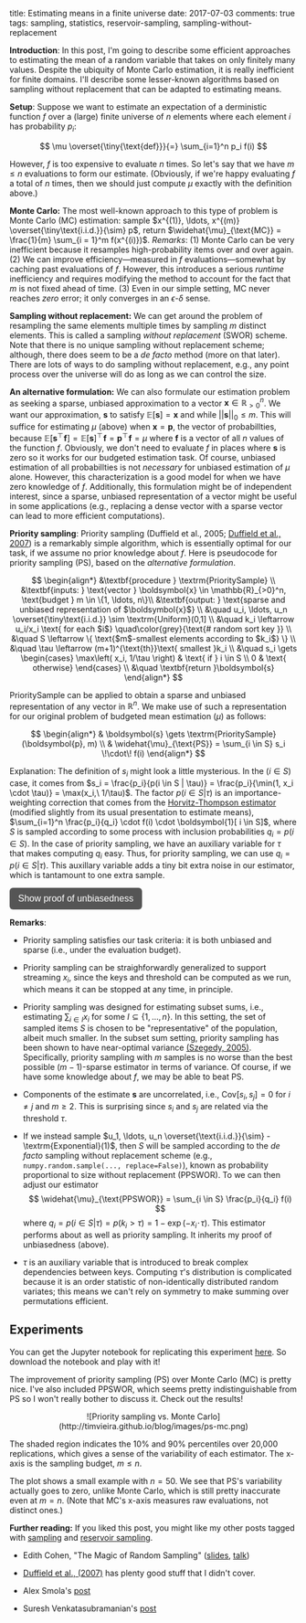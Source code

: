 title: Estimating means in a finite universe
date: 2017-07-03
comments: true
tags: sampling, statistics, reservoir-sampling, sampling-without-replacement


<style>
.toggle-button {
    background-color: #555555;
    border: none;
    color: white;
    padding: 10px 15px;
    border-radius: 6px;
    text-align: center;
    text-decoration: none;
    display: inline-block;
    font-size: 16px;
    cursor: pointer;
}
.derivation {
  background-color: #f2f2f2;
  border: thin solid #ddd;
  padding: 10px;
  margin-bottom: 10px;
}
</style>
<script>
// workaround for when markdown/mathjax gets confused by the
// javascript dollar function.
function toggle(x) { $(x).toggle(); }
</script>

**Introduction**: In this post, I'm going to describe some efficient approaches
to estimating the mean of a random variable that takes on only finitely many
values. Despite the ubiquity of Monte Carlo estimation, it is really inefficient
for finite domains. I'll describe some lesser-known algorithms based on sampling
without replacement that can be adapted to estimating means.

**Setup**: Suppose we want to estimate an expectation of a derministic function
$f$ over a (large) finite universe of $n$ elements where each element $i$ has
probability $p_i$:

$$
\mu \overset{\tiny{\text{def}}}{=} \sum_{i=1}^n p_i f(i)
$$

However, $f$ is too expensive to evaluate $n$ times. So let's say that we have
$m \le n$ evaluations to form our estimate. (Obviously, if we're happy
evaluating $f$ a total of $n$ times, then we should just compute $\mu$ exactly
with the definition above.)

<!--
**Why I'm writing this post**: Monte Carlo is often used in designing algorithms
as a means to cheaply approximate intermediate expectations, think of stochastic
gradient descent as a prime example. However, in many cases, we have a *finite*
universe, i.e., we *could* enumerate all elements, but it's just inefficient to
do so. In other words, sampling is merely a choice made by the algorithm
designer, not a fundamental property of the environment, as it is typically in
statistics. What can we do to improve estimation in this special setting? I
won't get into bigger questions of how to design these algorithms, instead I'll
focus on this specific type of estimation problem.
-->

**Monte Carlo:** The most well-known approach to this type of problem is Monte
Carlo (MC) estimation: sample $x^{(1)}, \ldots, x^{(m)}
\overset{\tiny\text{i.i.d.}}{\sim} p$, return $\widehat{\mu}_{\text{MC}} =
\frac{1}{m} \sum_{i = 1}^m f(x^{(i)})$. *Remarks*: (1) Monte Carlo can be very
inefficient because it resamples high-probability items over and over again. (2)
We can improve efficiency&mdash;measured in $f$ evaluations&mdash;somewhat by
caching past evaluations of $f$. However, this introduces a serious *runtime*
inefficiency and requires modifying the method to account for the fact that $m$
is not fixed ahead of time. (3) Even in our simple setting, MC never reaches
*zero* error; it only converges in an $\epsilon$-$\delta$ sense.

<!--
Remarks

 - We saw a similar problem where we kept sampling the same individuals over and
   over again in my
   [sqrt-biased sampling post](http://timvieira.github.io/blog/post/2016/06/28/sqrt-biased-sampling/).
-->

**Sampling without replacement:** We can get around the problem of resampling
the same elements multiple times by sampling $m$ distinct elements. This is
called a sampling *without replacement* (SWOR) scheme. Note that there is no
unique sampling without replacement scheme; although, there does seem to be a
*de facto* method (more on that later). There are lots of ways to do sampling
without replacement, e.g., any point process over the universe will do as long
as we can control the size.

**An alternative formulation:** We can also formulate our estimation problem as
seeking a sparse, unbiased approximation to a vector $\boldsymbol{x} \in \mathbb{R}_{>0}^n$. We want
our approximation, $\boldsymbol{s}$ to satisfy $\mathbb{E}[\boldsymbol{s}] =
\boldsymbol{x}$ and while $|| \boldsymbol{s} ||_0 \le m$. This will suffice for
estimating $\mu$ (above) when $\boldsymbol{x}=\boldsymbol{p}$, the vector of
probabillties, because $\mathbb{E}[\boldsymbol{s}^\top\! \boldsymbol{f}] =
\mathbb{E}[\boldsymbol{s}]^\top\! \boldsymbol{f} = \boldsymbol{p}^\top\!
\boldsymbol{f} = \mu$ where $\boldsymbol{f}$ is a vector of all $n$ values of
the function $f$. Obviously, we don't need to evaluate $f$ in places where
$\boldsymbol{s}$ is zero so it works for our budgeted estimation task. Of
course, unbiased estimation of all probabillties is not *necessary* for unbiased
estimation of $\mu$ alone. However, this characterization is a good model for
when we have zero knowledge of $f$. Additionally, this formulation might be of
independent interest, since a sparse, unbiased representation of a vector might
be useful in some applications (e.g., replacing a dense vector with a sparse
vector can lead to more efficient computations).

**Priority sampling**: Priority sampling (Duffield et al., 2005;
[Duffield et al., 2007](http://nickduffield.net/download/papers/priority.pdf))
is a remarkably simple algorithm, which is essentially optimal for our task, if
we assume no prior knowledge about $f$. Here is pseudocode for priority sampling
(PS), based on the *alternative formulation*.

$$
\begin{align*}
&\textbf{procedure } \textrm{PrioritySample} \\
&\textbf{inputs: } \text{vector } \boldsymbol{x} \in \mathbb{R}_{>0}^n, \text{budget } m \in \{1, \ldots, n\}\\
&\textbf{output: } \text{sparse and unbiased representation of $\boldsymbol{x}$} \\
&\quad u_i, \ldots, u_n \overset{\tiny\text{i.i.d.}} \sim \textrm{Uniform}(0,1] \\
&\quad  k_i \leftarrow u_i/x_i \text{ for each $i$} \quad\color{grey}{\text{# random sort key }} \\
&\quad S \leftarrow \{ \text{$m$-smallest elements according to $k_i$} \} \\
&\quad \tau \leftarrow (m+1)^{\text{th}}\text{ smallest }k_i \\
&\quad  s_i \gets \begin{cases}
  \max\left( x_i, 1/\tau \right)  & \text{ if } i \in S \\
  0                               & \text{ otherwise}
\end{cases} \\
&\quad \textbf{return }\boldsymbol{s}
\end{align*}
$$

$\textrm{PrioritySample}$ can be applied to obtain a sparse and unbiased
representation of any vector in $\mathbb{R}^n$. We make use of such a
representation for our original problem of budgeted mean estimation ($\mu$) as
follows:

$$
\begin{align*}
& \boldsymbol{s} \gets \textrm{PrioritySample}(\boldsymbol{p}, m) \\
& \widehat{\mu}_{\text{PS}} = \sum_{i \in S} s_i \!\cdot\! f(i)
\end{align*}
$$

Explanation: The definition of $s_i$ might look a little mysterious. In the $(i
\in S)$ case, it comes from $s_i = \frac{p_i}{p(i \in S | \tau)} =
\frac{p_i}{\min(1, x_i \cdot \tau)} = \max(x_i,\ 1/\tau)$. The factor $p(i \in S
| \tau)$ is an importance-weighting correction that comes from the
[Horvitz-Thompson estimator](https://en.wikipedia.org/wiki/Horvitz%E2%80%93Thompson_estimator)
(modified slightly from its usual presentation to estimate means),
$\sum_{i=1}^n \frac{p_i}{q_i} \cdot f(i) \cdot \boldsymbol{1}[ i \in S]$, where
$S$ is sampled according to some process with inclusion probabilities $q_i = p(i
\in S)$. In the case of priority sampling, we have an auxiliary variable for
$\tau$ that makes computing $q_i$ easy. Thus, for priority sampling, we can use
$q_i = p(i \in S | \tau)$. This auxillary variable adds a tiny bit extra noise
in our estimator, which is tantamount to one extra sample.

<button class="toggle-button" onclick="toggle('#ps-unbiased');">Show proof of
unbiasedness</button> <div id="ps-unbiased" class="derivation"
style="display:none;"> **Proof of unbiasedness**. The following proof is a
little different from that in the priority sampling papers. I think it's more
straightforward. More importantly, it shows how we can extend the method to
sample from slightly different without-replacement distributions (as long as we
can compute $q_i(\tau) = \mathrm{Pr}(i \in S \mid \tau) = \mathrm{Pr}(k_i \le \tau)$).

$$
\begin{eqnarray}
\mathbb{E}\left[ \widehat{\mu}_{\text{PS}} \right]
&=& \mathbb{E}_{\tau, k_1, \ldots k_n}\! \left[ \sum_{i=1}^n \frac{p_i}{q_i(\tau)} \cdot f(i) \cdot \boldsymbol{1}[ k_i \le \tau] \right] \\
&=& \mathbb{E}_{\tau}\! \left[ \sum_{i=1}^n \frac{p_i}{q_i(\tau)} \cdot f(i) \cdot \mathbb{E}_{k_i | \tau}\!\Big[ \boldsymbol{1}[ k_i \le \tau  ] \Big] \right] \\
&=& \mathbb{E}_{\tau}\! \left[
   \sum_{i=1}^n \frac{p_i}{q_i(\tau)} \cdot f(i) \cdot
   \mathrm{Pr}( k_i \le \tau )
   \right] \\
&=& \mathbb{E}_{\tau}\! \left[
   \sum_{i=1}^n \frac{p_i}{q_i(\tau)} \cdot f(i) \cdot
   q_i(\tau)
   \right] \\
&=& \mathbb{E}_{\tau}\! \left[
   \sum_{i=1}^n p_i \cdot f(i)
   \right] \\
&=& \sum_{i=1}^n p_i \cdot f(i) \\
&=& \mu
\end{eqnarray}
$$
</div>


**Remarks**:

 - Priority sampling satisfies our task criteria: it is both unbiased and sparse
   (i.e., under the evaluation budget).

 - Priority sampling can be straighforwardly generalized to support streaming
   $x_i$, since the keys and threshold can be computed as we run, which means it
   can be stopped at any time, in principle.

 - Priority sampling was designed for estimating subset sums, i.e., estimating
   $\sum_{i \in I} x_i$ for some $I \subseteq \{1,\ldots,n\}$. In this setting,
   the set of sampled items $S$ is chosen to be "representative" of the
   population, albeit much smaller. In the subset sum setting, priority sampling
   has been shown to have near-optimal variance
   [(Szegedy, 2005)](https://www.cs.rutgers.edu/~szegedy/PUBLICATIONS/full1.pdf).
   Specifically, priority sampling with $m$ samples is no worse than the best
   possible $(m-1)$-sparse estimator in terms of variance. Of course,
   if we have some knowledge about $f$, we may be able to beat
   PS. <!-- We can relate subset sums to estimating $\mu$ by interpreting
   $\boldsymbol{x} = \alpha\!\cdot\! \boldsymbol{p}$ for some $\alpha$, scaling
   $f$ appropriately by $\alpha$, and encoding the subset via indicators in
   $f$'s dimensions. -->
   <!-- (e.g.,. via
   [importance sampling](http://timvieira.github.io/blog/post/2016/05/28/the-optimal-proposal-distribution-is-not-p/)
   or by modifying PS to sample proportional to $x_i = p_i \!\cdot\! |f_i|$ (as
   well as other straightforward modifications), but presumably with a surrogate
   for $f_i$ because we don't want to evaluate it). -->

 - Components of the estimate $\boldsymbol{s}$ are uncorrelated, i.e.,
   $\textrm{Cov}[s_i, s_j] = 0$ for $i \ne j$ and $m \ge 2$. This is surprising
   since $s_i$ and $s_j$ are related via the threshold $\tau$.

 - If we instead sample $u_1, \ldots, u_n \overset{\text{i.i.d.}}{\sim}
   -\textrm{Exponential}(1)$, then $S$ will be sampled according to the *de facto*
   sampling without replacement scheme (e.g., ``numpy.random.sample(..., replace=False)``),
   known as probability proportional to size without replacement (PPSWOR).
   To we can then adjust our estimator
   $$
   \widehat{\mu}_{\text{PPSWOR}} = \sum_{i \in S} \frac{p_i}{q_i} f(i)
   $$
   where $q_i = p(i \in S|\tau) = p(k_i > \tau) = 1-\exp(-x_i \!\cdot\!
   \tau)$. This estimator performs about as well as priority sampling. It
   inherits my proof of unbiasedness (above).

 - $\tau$ is an auxiliary variable that is introduced to break complex
   dependencies between keys. Computing $\tau$'s distribution is complicated
   because it is an order statistic of non-identically distributed random
   variates; this means we can't rely on symmetry to make summing over
   permutations efficient.

<!--
 - The one downside of this method is that sampling seems to require looking at
   all $n$ items.
-->

## Experiments

You can get the Jupyter notebook for replicating this experiment
[here](https://github.com/timvieira/blog/blob/master/content/notebook/Priority%20Sampling.ipynb).
So download the notebook and play with it!

The improvement of priority sampling (PS) over Monte Carlo (MC) is pretty
nice. I've also included PPSWOR, which seems pretty indistinguishable from PS so
I won't really bother to discuss it. Check out the results!

<center>
![Priority sampling vs. Monte Carlo](http://timvieira.github.io/blog/images/ps-mc.png)
</center>

The shaded region indicates the 10% and 90% percentiles over 20,000
replications, which gives a sense of the variability of each estimator. The
x-axis is the sampling budget, $m \le n$.

The plot shows a small example with $n=50$. We see that PS's variability
actually goes to zero, unlike Monte Carlo, which is still pretty inaccurate even
at $m=n$. (Note that MC's x-axis measures raw evaluations, not distinct ones.)


**Further reading:** If you liked this post, you might like my other posts
tagged with [sampling](http://timvieira.github.io/blog/tag/sampling.html) and
[reservoir sampling](http://timvieira.github.io/blog/tag/reservoir-sampling.html).

 - Edith Cohen, "The Magic of Random Sampling"
   ([slides](http://www.cohenwang.com/edith/Talks/MagicSampling201611.pdf),
   [talk](https://www.youtube.com/watch?v=jp83HyDs8fs))

 - [Duffield et al., (2007)](http://nickduffield.net/download/papers/priority.pdf)
   has plenty good stuff that I didn't cover.

 - Alex Smola's [post](http://blog.smola.org/post/1078486350/priority-sampling)

 - Suresh Venkatasubramanian's
   [post](http://blog.geomblog.org/2005/10/priority-sampling.html)
